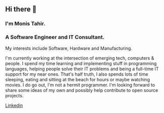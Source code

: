 ## Hi there 👋

### I'm Monis Tahir. 
### A Software Engineer and IT Consultant.
My interests include Software, Hardware and Manufacturing.

I'm currently working at the intersection of emerging tech, computers & people. I spend my time learning and implementing stuff in programming languages, helping people solve their IT problems and being a full-time IT support for my near ones. That's half truth, I also spends lots of time sleeping, eating and sitting at the beach for hours or maybe watching movies. I do go out, I'm not a hermit programmer.
I'm looking forward to share some ideas of my own and possibly help contribute to open source projects.

[Linkedin](https://www.linkedin.com/in/monis-tahir-840197213/)


<!--
**monis-t/monis-t** is a ✨ _special_ ✨ repository because its `README.md` (this file) appears on your GitHub profile.

Here are some ideas to get you started:

- 🔭 I’m currently working on ...
- 🌱 I’m currently learning ...
- 👯 I’m looking to collaborate on ...
- 🤔 I’m looking for help with ...
- 💬 Ask me about ...
- 📫 How to reach me: ...
- 😄 Pronouns: ...
- ⚡ Fun fact: ...
-->
